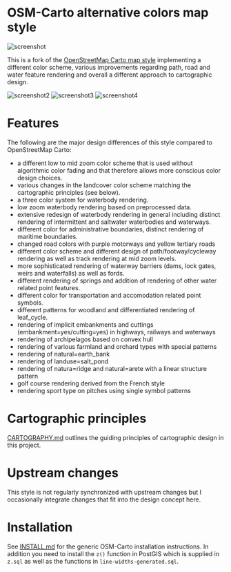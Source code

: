 # OSM-Carto alternative colors map style

![screenshot](https://raw.github.com/imagico/osm-carto-alternative-colors/master/preview.png)

This is a fork of the [OpenStreetMap Carto map style](https://github.com/gravitystorm/openstreetmap-carto/)
implementing a different color scheme, various improvements regarding path, road and water feature rendering
and overall a different approach to cartographic design.

![screenshot2](https://raw.github.com/imagico/osm-carto-alternative-colors/master/preview2.png)
![screenshot3](https://raw.github.com/imagico/osm-carto-alternative-colors/master/preview3.png)
![screenshot4](https://raw.github.com/imagico/osm-carto-alternative-colors/master/preview4.png)

# Features

The following are the major design differences of this style compared to OpenStreetMap Carto:

* a different low to mid zoom color scheme that is used without algorithmic color fading and that therefore
allows more conscious color design choices.
* various changes in the landcover color scheme matching the cartographic principles (see below).
* a three color system for waterbody rendering.
* low zoom waterbody rendering based on preprocessed data.
* extensive redesign of waterbody rendering in general including distinct rendering of intermittent and 
saltwater waterbodies and waterways.
* different color for administrative boundaries, distinct rendering of maritime boundaries.
* changed road colors with purple motorways and yellow tertiary roads
* different color scheme and different design of path/footway/cycleway rendering as well as track rendering 
at mid zoom levels.
* more sophisticated rendering of waterway barriers (dams, lock gates, weirs and waterfalls) as well as fords.
* different rendering of springs and addition of rendering of other water related point features.
* different color for transportation and accomodation related point symbols.
* different patterns for woodland and differentiated rendering of leaf_cycle.
* rendering of implicit embankments and cuttings (embankment=yes/cutting=yes) in highways, railways and waterways
* rendering of archipelagos based on convex hull
* rendering of various farmland and orchard types with special patterns
* rendering of natural=earth_bank
* rendering of landuse=salt_pond
* rendering of natura=ridge and natural=arete with a linear structure pattern
* golf course rendering derived from the French style
* rendering sport type on pitches using single symbol patterns

# Cartographic principles

[CARTOGRAPHY.md](CARTOGRAPHY.md) outlines the guiding principles of cartographic design in this project.

# Upstream changes

This style is not regularly synchronized with upstream changes but I occasionally integrate changes that
fit into the design concept here.

# Installation

See [INSTALL.md](INSTALL.md) for the generic OSM-Carto installation instructions.  In addition you need to 
install the `z()` function in PostGIS which is supplied in `z.sql` as well as the functions in 
`line-widths-generated.sql`.

